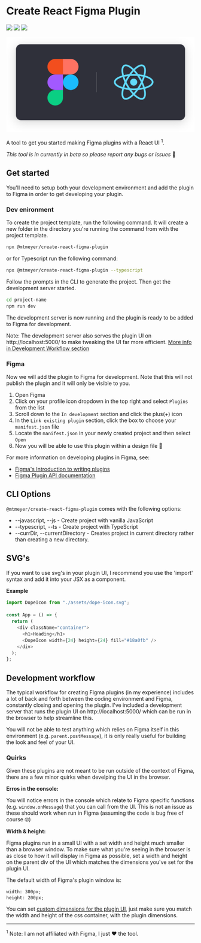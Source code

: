 # Create React Figma Plugin

![](https://img.shields.io/npm/l/@mtmeyer/create-react-figma-plugin?style=for-the-badge)
![](https://img.shields.io/npm/v/@mtmeyer/create-react-figma-plugin?style=for-the-badge)
![](https://img.shields.io/npm/dm/@mtmeyer/create-react-figma-plugin?style=for-the-badge)

![](img/header.svg)

A tool to get you started making Figma plugins with a React UI <sup>1</sup>.

_This tool is in currently in beta so please report any bugs or issues_ 🙏

## Get started

You'll need to setup both your development environment and add the plugin to Figma in order to get developing your plugin.

### Dev enironment

To create the project template, run the following command. It will create a new folder in the directory you're running the command from with the project template.

```sh
npx @mtmeyer/create-react-figma-plugin
```

or for Typescript run the following command:

```sh
npx @mtmeyer/create-react-figma-plugin --typescript
```

Follow the prompts in the CLI to generate the project. Then get the development server started.

```sh
cd project-name
npm run dev
```

The development server is now running and the plugin is ready to be added to Figma for development.

Note: The development server also serves the plugin UI on http://localhost:5000/ to make tweaking the UI far more efficient. [More info in Development Workflow section](#Development-workflow)

### Figma

Now we will add the plugin to Figma for development. Note that this will not publish the plugin and it will only be visible to you.

1. Open Figma
2. Click on your profile icon dropdown in the top right and select `Plugins` from the list
3. Scroll down to the `In development` section and click the plus(+) icon
4. In the `Link existing plugin` section, click the box to choose your `manifest.json` file
5. Locate the `manifest.json` in your newly created project and then select `Open`
6. Now you will be able to use this plugin within a design file 🎉

For more information on developing plugins in Figma, see:

- [Figma's Introduction to writing plugins](https://www.figma.com/plugin-docs/intro/)
- [Figma Plugin API documentation](https://www.figma.com/plugin-docs/api/api-overview/)

## CLI Options

`@mtmeyer/create-react-figma-plugin` comes with the following options:

- --javascript, --js - Create project with vanilla JavaScript
- --typescript, --ts - Create project with TypeScript
- --currDir, --currentDirectory - Creates project in current directory rather than creating a new directory.

## SVG's

If you want to use svg's in your plugin UI, I recommend you use the 'import' syntax and add it into your JSX as a component.

**Example**

```javascript
import DopeIcon from "./assets/dope-icon.svg";

const App = () => {
  return (
    <div className="container">
      <h1>Heading</h1>
      <DopeIcon width={24} height={24} fill="#18a0fb" />
    </div>
  );
};
```

## Development workflow

The typical workflow for creating Figma plugins (in my experience) includes a lot of back and forth between the coding environment and Figma, constantly closing and opening the plugin. I've included a development server that runs the plugin UI on http://localhost:5000/ which can be run in the browser to help streamline this.

You will not be able to test anything which relies on Figma itself in this environment (e.g. `parent.postMessage`), it is only really useful for building the look and feel of your UI.

### Quirks

Given these plugins are not meant to be run outside of the context of Figma, there are a few minor quirks when develping the UI in the browser.

**Erros in the console:**

You will notice errors in the console which relate to Figma specific functions (e.g. `window.onMessage`) that you can call from the UI. This is not an issue as these should work when run in Figma (assuming the code is bug free of course 🤓)

**Width & height:**

Figma plugins run in a small UI with a set width and height much smaller than a browser window. To make sure what you're seeing in the browser is as close to how it will display in Figma as possible, set a width and height on the parent div of the UI which matches the dimensions you've set for the plugin UI.

The default width of Figma's plugin window is:

```
width: 300px;
height: 200px;
```

You can set [custom dimensions for the plugin UI](https://www.figma.com/plugin-docs/api/figma-ui/), just make sure you match the width and height of the css container, with the plugin dimensions.

---

<sup>1</sup> Note: I am not affiliated with Figma, I just ❤️ the tool.
